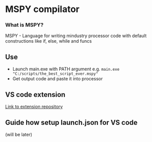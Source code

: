 # MSPY compilator
### What is MSPY?
MSPY - Language for writing mindustry processor code with default constructions like if, else, while and funcs
## Use
- Launch main.exe with PATH argument
e.g.
```main.exe "C:/scripts/the_best_script_ever.mspy"```
 - Get output code and paste it into processor

## VS code extension
[Link to extension repository](https://github.com/Redik2/MSPY-snippets)

## Guide how setup launch.json for VS code
(will be later)